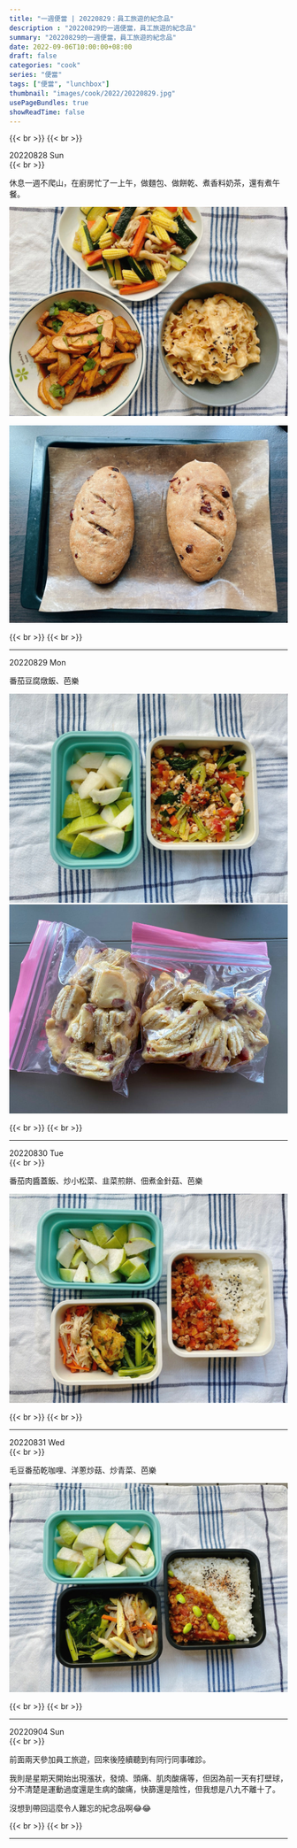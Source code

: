 ```yaml
---
title: "一週便當 | 20220829：員工旅遊的紀念品"
description : "20220829的一週便當，員工旅遊的紀念品"
summary: "20220829的一週便當，員工旅遊的紀念品"
date: 2022-09-06T10:00:00+08:00
draft: false
categories: "cook"
series: "便當"
tags: ["便當", "lunchbox"]
thumbnail: "images/cook/2022/20220829.jpg"
usePageBundles: true
showReadTime: false
---
```


{{< br >}}
{{< br >}}
<div class="border-item"><span>20220828 Sun</span></div>
{{< br >}}

休息一週不爬山，在廚房忙了一上午，做麵包、做餅乾、煮香料奶茶，還有煮午餐。

![午餐：醬油炒豆乾、櫛瓜時蔬炒菇菇、麻醬麵](20220828_bento_1.jpg)

![全麥蔓越莓麵包](20220828_bento_2.jpg)

{{< br >}}
{{< br >}}

---

<div class="border-item"><span>20220829 Mon</span></div>

番茄豆腐燉飯、芭樂

![20220829 番茄豆腐燉飯、芭樂](20220829_bento_1.jpg)
![20220829 昨天做的雪Q餅，分兩包給同事。](20220829_bento_2.jpg)


{{< br >}}
{{< br >}}

---

<div class="border-item"><span>20220830 Tue</span></div>
{{< br >}}

番茄肉醬蓋飯、炒小松菜、韭菜煎餅、佃煮金針菇、芭樂

![20220823 番茄肉醬蓋飯、炒小松菜、韭菜煎餅、佃煮金針菇、芭樂](20220830_bento_1.jpg)

{{< br >}}
{{< br >}}

---

<div class="border-item"><span>20220831 Wed</span></div>
{{< br >}}

毛豆番茄乾咖哩、洋蔥炒菇、炒青菜、芭樂

![20220824 毛豆番茄乾咖哩、洋蔥炒菇、炒青菜、芭樂](20220831_bento_1.jpg)

{{< br >}}
{{< br >}}

---

<div class="border-item"><span>20220904 Sun</span></div>
{{< br >}}

前面兩天參加員工旅遊，回來後陸續聽到有同行同事確診。

我則是星期天開始出現漲狀，發燒、頭痛、肌肉酸痛等，但因為前一天有打壁球，分不清楚是運動過度還是生病的酸痛，快篩還是陰性，但我想是八九不離十了。

沒想到帶回這麼令人難忘的紀念品啊😂😂

{{< br >}}
{{< br >}}

---
